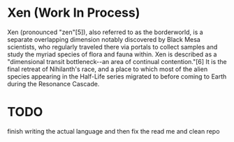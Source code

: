 # Xen (Work In Process)

Xen (pronounced "zen"[5]), also referred to as the borderworld, is a separate overlapping dimension notably discovered by Black Mesa scientists, who regularly traveled there via portals to collect samples and study the myriad species of flora and fauna within. Xen is described as a "dimensional transit bottleneck--an area of continual contention."[6] It is the final retreat of Nihilanth's race, and a place to which most of the alien species appearing in the Half-Life series migrated to before coming to Earth during the Resonance Cascade.

# TODO
finish writing the actual language and then fix the read me and clean repo
